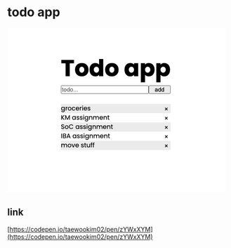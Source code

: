 # todo app

![preview image](images/preview.png)

## link

[https://codepen.io/taewookim02/pen/zYWxXYM](https://codepen.io/taewookim02/pen/zYWxXYM)
